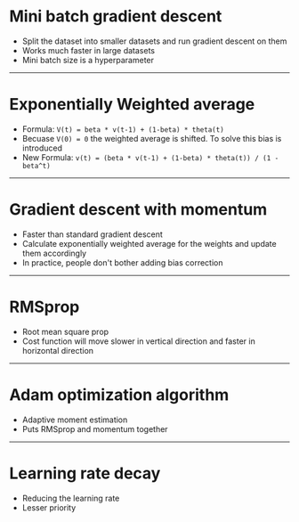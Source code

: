 # Mini batch gradient descent
  - Split the dataset into smaller datasets and run gradient descent on them
  - Works much faster in large datasets
  - Mini batch size is a hyperparameter

---

# Exponentially Weighted average
  - Formula: `V(t) = beta * v(t-1) + (1-beta) * theta(t)`
  - Becuase `V(0) = 0` the weighted average is shifted. To solve this bias is introduced
  - New Formula: `v(t) = (beta * v(t-1) + (1-beta) * theta(t)) / (1 - beta^t)`

---

# Gradient descent with momentum
  - Faster than standard gradient descent
  - Calculate exponentially weighted average for the weights and update them accordingly
  - In practice, people don't bother adding bias correction

---

# RMSprop
  - Root mean square prop
  - Cost function will move slower in vertical direction and faster in horizontal direction

---

# Adam optimization algorithm
  - Adaptive moment estimation
  - Puts RMSprop and momentum together
    
---

# Learning rate decay
  - Reducing the learning rate
  - Lesser priority
